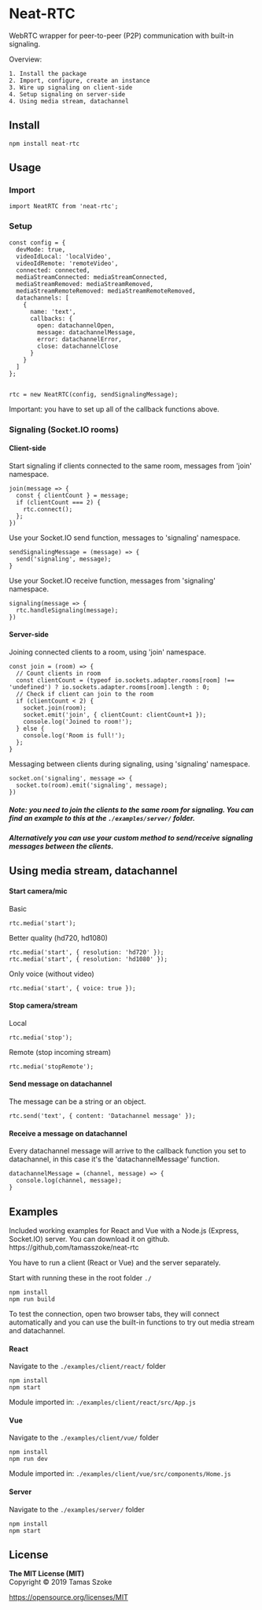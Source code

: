 # Neat-RTC

WebRTC wrapper for peer-to-peer (P2P) communication with built-in signaling.

Overview:

	1. Install the package
	2. Import, configure, create an instance
	3. Wire up signaling on client-side
	4. Setup signaling on server-side
	4. Using media stream, datachannel

## Install

	npm install neat-rtc

## Usage

### Import

    import NeatRTC from 'neat-rtc';

### Setup

    const config = {
      devMode: true,
      videoIdLocal: 'localVideo',
      videoIdRemote: 'remoteVideo',
      connected: connected,
      mediaStreamConnected: mediaStreamConnected,
      mediaStreamRemoved: mediaStreamRemoved,
      mediaStreamRemoteRemoved: mediaStreamRemoteRemoved,
      datachannels: [
        {
          name: 'text',
          callbacks: {
            open: datachannelOpen,
            message: datachannelMessage,
            error: datachannelError,
            close: datachannelClose
          }
        }
      ]
    };


    rtc = new NeatRTC(config, sendSignalingMessage);
    
Important: you have to set up all of the callback functions above.

### Signaling (Socket.IO rooms)

#### Client-side
    
Start signaling if clients connected to the same room, messages from 'join' namespace.

    join(message => {
      const { clientCount } = message;
      if (clientCount === 2) {
        rtc.connect();
      };
    })

Use your Socket.IO send function, messages to 'signaling' namespace.

    sendSignalingMessage = (message) => {
      send('signaling', message);
    }

Use your Socket.IO receive function, messages from 'signaling' namespace.

    signaling(message => {
      rtc.handleSignaling(message);
    })

#### Server-side

Joining connected clients to a room, using 'join' namespace.

    const join = (room) => {
      // Count clients in room
      const clientCount = (typeof io.sockets.adapter.rooms[room] !== 'undefined') ? io.sockets.adapter.rooms[room].length : 0;
      // Check if client can join to the room
      if (clientCount < 2) {
        socket.join(room);
        socket.emit('join', { clientCount: clientCount+1 });
        console.log('Joined to room!');
      } else {
        console.log('Room is full!');
      };
    }

Messaging between clients during signaling, using 'signaling' namespace.

    socket.on('signaling', message => {
      socket.to(room).emit('signaling', message);
    })

##### Note: you need to join the clients to the same room for signaling. You can find an example to this at the `./examples/server/` folder.

##### Alternatively you can use your custom method to send/receive signaling messages between the clients.

## Using media stream, datachannel

#### Start camera/mic

Basic

	rtc.media('start');

Better quality (hd720, hd1080)

	rtc.media('start', { resolution: 'hd720' });
	rtc.media('start', { resolution: 'hd1080' });
    
Only voice (without video)

	rtc.media('start', { voice: true });
    
#### Stop camera/stream

Local

	rtc.media('stop');
    
Remote (stop incoming stream)

	rtc.media('stopRemote');
    
#### Send message on datachannel

The message can be a string or an object.

	rtc.send('text', { content: 'Datachannel message' });

#### Receive a message on datachannel

Every datachannel message will arrive to the callback function you set to datachannel, in this case it's the 'datachannelMessage' function.

    datachannelMessage = (channel, message) => {
      console.log(channel, message);
    }

## Examples

Included working examples for React and Vue with a Node.js (Express, Socket.IO) server. You can download it on github. https://github,com/tamasszoke/neat-rtc

You have to run a client (React or Vue) and the server separately.

Start with running these in the root folder `./`

    npm install
    npm run build

To test the connection, open two browser tabs, they will connect automatically and you can use the built-in functions to try out media stream and datachannel.

#### React

Navigate to the `./examples/client/react/` folder

    npm install
    npm start

Module imported in: `./examples/client/react/src/App.js`

#### Vue

Navigate to the `./examples/client/vue/` folder

    npm install
    npm run dev

Module imported in: `./examples/client/vue/src/components/Home.js`

#### Server

Navigate to the `./examples/server/` folder

    npm install
    npm start
    
## License

<b>The MIT License (MIT)</b><br/>
Copyright © 2019 Tamas Szoke

https://opensource.org/licenses/MIT